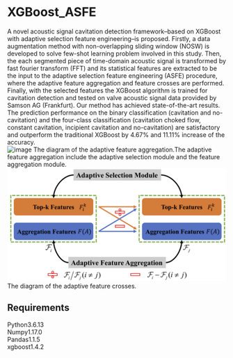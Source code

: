 # XGBoost_ASFE
A novel acoustic signal cavitation detection framework–based on XGBoost with adaptive selection feature engineering–is proposed. Firstly, a data augmentation method with non-overlapping sliding window (NOSW) is developed to solve few-shot learning problem involved in this study. Then, the each segmented piece of time-domain acoustic signal is transformed by fast fourier transform (FFT) and its statistical features are extracted to be the input to the adaptive selection feature engineering (ASFE) procedure, where the adaptive feature aggregation and feature crosses are performed. Finally, with the selected features the XGBoost algorithm is trained for cavitation detection and tested on valve acoustic signal data provided by Samson AG (Frankfurt). Our method has achieved state-of-the-art results. The prediction performance on the binary classification (cavitation and no-cavitation) and the four-class classification (cavitation choked flow, constant cavitation, incipient cavitation and no-cavitation) are satisfactory and outperform the traditional XGBoost by 4.67% and 11.11% increase of the accuracy.
<br>
![image](https://github.com/CavitationDetection/XGBoost_ASFE/blob/main/FeatureAggregation.png)
The diagram of the adaptive feature aggregation.The adaptive feature aggregation include the adaptive selection module and the feature aggregation module.
<br>
![image](https://github.com/CavitationDetection/XGBoost_ASFE/blob/main/FeatureCrosses.png)
The diagram of the adaptive feature crosses.

Requirements
------------
Python3.6.13<br>
Numpy1.17.0<br>
Pandas1.1.5<br>
xgboost1.4.2<br>


